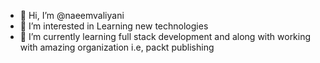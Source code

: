 - 👋 Hi, I’m @naeemvaliyani
- 👀 I’m interested in Learning new technologies
- 🌱 I’m currently learning full stack development and along with working with amazing organization i.e, packt publishing

<!---
naeemvaliyani/naeemvaliyani is a ✨ special ✨ repository because its `README.md` (this file) appears on your GitHub profile.
You can click the Preview link to take a look at your changes.
--->
